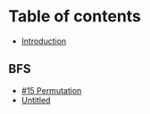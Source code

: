 # Table of contents

* [Introduction](README.md)

## BFS

* [\#15 Permutation](bfs/15-permutation.md)
* [Untitled](bfs/untitled.md)

